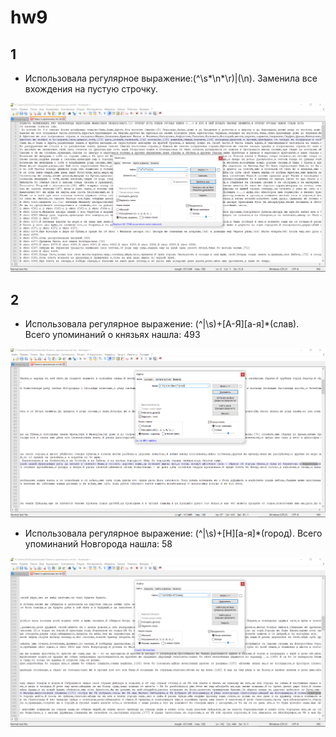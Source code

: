 # hw9
## 1

* Использовала регулярное выражение:(^\s*\n*\r)|(\n). Заменила все вхождения на пустую строчку.

![alt-текст](https://github.com/azybkovets/hw9/blob/master/Пробелы.png "Необязательный титул")
## 2

* Использовала регулярное выражение: (^|\s)+[А-Я][а-я]*(слав). Всего упоминаний о князьях нашла: 493

![alt-текст](https://github.com/azybkovets/hw9/blob/master/Князья.png "Необязательный титул")

* Использовала регулярное выражение: (^|\s)+[Н][а-я]*(город). Всего упоминаний Новгорода нашла: 58

![alt-текст](https://github.com/azybkovets/hw9/blob/master/Новогород.png "Необязательный титул")
